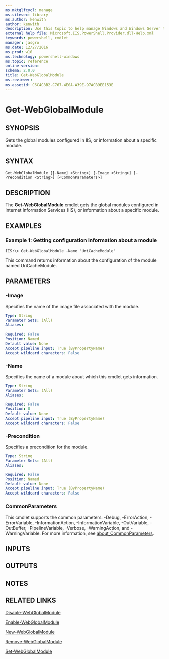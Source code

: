 ```yaml
---
ms.mktglfcycl: manage
ms.sitesec: library
ms.author: kenwith
author: kenwith
description: Use this topic to help manage Windows and Windows Server technologies with Windows PowerShell.
external help file: Microsoft.IIS.PowerShell.Provider.dll-Help.xml
keywords: powershell, cmdlet
manager: jasgro
ms.date: 12/27/2016
ms.prod: w10
ms.technology: powershell-windows
ms.topic: reference
online version: 
schema: 2.0.0
title: Get-WebGlobalModule
ms.reviewer:
ms.assetid: C6C4C8B2-C767-4E0A-A39E-97ACB9EE153E
---
```


# Get-WebGlobalModule

## SYNOPSIS
Gets the global modules configured in IIS, or information about a specific module.

## SYNTAX

```
Get-WebGlobalModule [[-Name] <String>] [-Image <String>] [-Precondition <String>] [<CommonParameters>]
```

## DESCRIPTION
The **Get-WebGlobalModule** cmdlet gets the global modules configured in Internet Information Services (IIS), or information about a specific module.

## EXAMPLES

### Example 1: Getting configuration information about a module
```
IIS:\> Get-WebGlobalModule -Name "UriCacheModule"
```

This command returns information about the configuration of the module named UriCacheModule.

## PARAMETERS

### -Image
Specifies the name of the image file associated with the module.

```yaml
Type: String
Parameter Sets: (All)
Aliases: 

Required: False
Position: Named
Default value: None
Accept pipeline input: True (ByPropertyName)
Accept wildcard characters: False
```

### -Name
Specifies the name of a module about which this cmdlet gets information.

```yaml
Type: String
Parameter Sets: (All)
Aliases: 

Required: False
Position: 0
Default value: None
Accept pipeline input: True (ByPropertyName)
Accept wildcard characters: False
```

### -Precondition
Specifies a precondition for the module.

```yaml
Type: String
Parameter Sets: (All)
Aliases: 

Required: False
Position: Named
Default value: None
Accept pipeline input: True (ByPropertyName)
Accept wildcard characters: False
```

### CommonParameters
This cmdlet supports the common parameters: -Debug, -ErrorAction, -ErrorVariable, -InformationAction, -InformationVariable, -OutVariable, -OutBuffer, -PipelineVariable, -Verbose, -WarningAction, and -WarningVariable. For more information, see [about_CommonParameters](http://go.microsoft.com/fwlink/?LinkID=113216).

## INPUTS

## OUTPUTS

## NOTES

## RELATED LINKS

[Disable-WebGlobalModule](./Disable-WebGlobalModule.md)

[Enable-WebGlobalModule](./Enable-WebGlobalModule.md)

[New-WebGlobalModule](./New-WebGlobalModule.md)

[Remove-WebGlobalModule](./Remove-WebGlobalModule.md)

[Set-WebGlobalModule](./Set-WebGlobalModule.md)

